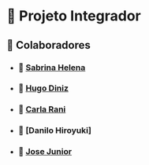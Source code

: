 # 📌 Projeto Integrador


## 👥 Colaboradores
- ### 🔗 [Sabrina Helena](https://gist.github.com/sabrinahelena)
- ### 🔗 [Hugo Diniz](https://github.com/Hugogdiniz)
- ### 🔗 [Carla Rani](https://github.com/carlarani)
- ### 🔗 [Danilo Hiroyuki]
- ### 🔗 [Jose Junior](https://github.com/NICKN1)

